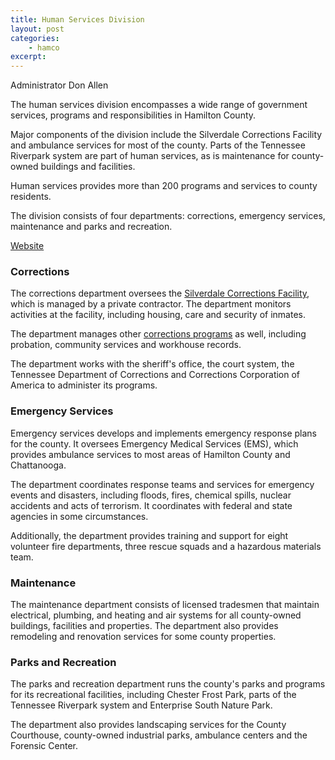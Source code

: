 ```yaml
---
title: Human Services Division
layout: post
categories:
    - hamco
excerpt:
---
```


Administrator Don Allen

The human services division encompasses a wide range of government services, programs and responsibilities in Hamilton County.

Major components of the division include the Silverdale Corrections Facility and ambulance services for most of the county. Parts of the Tennessee Riverpark system are part of human services, as is maintenance for county-owned buildings and facilities.

Human services provides more than 200 programs and services to county residents.

The division consists of four departments: corrections, emergency services, maintenance and parks and recreation.

[Website](http://www.hamiltontn.gov/HumanServices/)

### Corrections

The corrections department oversees the [Silverdale Corrections Facility](http://www.cca.com/facility/silverdale-detention-facilities/), which is managed by a private contractor. The department monitors activities at the facility, including housing, care and security of inmates.

The department manages other [corrections programs](http://www.hamiltontn.gov/corrections/Programs.aspx) as well, including probation, community services and workhouse records.

The department works with the sheriff's office, the court system, the Tennessee Department of Corrections and Corrections Corporation of America to administer its programs.

### Emergency Services

Emergency services develops and implements emergency response plans for the county. It oversees Emergency Medical Services (EMS), which provides ambulance services to most areas of Hamilton County and Chattanooga.

The department coordinates response teams and services for emergency events and disasters, including floods, fires, chemical spills, nuclear accidents and acts of terrorism. It coordinates with federal and state agencies in some circumstances.

Additionally, the department provides training and support for eight volunteer fire departments, three rescue squads and a hazardous materials team.

### Maintenance

The maintenance department consists of licensed tradesmen that maintain electrical, plumbing, and heating and air systems for all county-owned buildings, facilities and properties. The department also provides remodeling and renovation services for some county properties.

### Parks and Recreation


The parks and recreation department runs the county's parks and programs for its recreational facilities, including Chester Frost Park, parts of the Tennessee Riverpark system and Enterprise South Nature Park.

The department also provides landscaping services for the County Courthouse, county-owned industrial parks, ambulance centers and the Forensic Center.